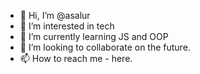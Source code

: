 - 👋 Hi, I’m @asalur
- 👀 I’m interested in tech
- 🌱 I’m currently learning JS and OOP
- 💞️ I’m looking to collaborate on the future.
- 📫 How to reach me - here. 

<!---
asalur/asalur is a ✨ special ✨ repository because its `README.md` (this file) appears on your GitHub profile.
You can click the Preview link to take a look at your changes.
--->
